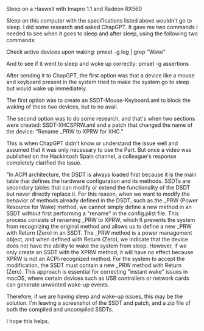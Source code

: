 Sleep on a Haswell with Imapro 1.1 and Radeon RX560

Sleep on this computer with the specifications listed above wouldn't go to sleep. I did some research and asked ChapGPT. It gave me two commands I needed to see when it goes to sleep and after sleep, using the following two commands:

Check active devices upon waking:
pmset -g log | grep "Wake"

And to see if it went to sleep and woke up correctly:
pmset -g assertions

After sending it to ChapGPT, the first option was that a device like a mouse and keyboard present in the system tried to make the system go to sleep but would wake up immediately.

The first option was to create an SSDT-Mouse-Keyboard.aml to block the waking of these two devices, but to no avail.

The second option was to do some research, and that's when two sections were created: SSDT-XHCSPRW.aml and a patch that changed the name of the device: "Rename _PRW to XPRW for XHC."

This is when ChapGPT didn't know or understand the issue well and assumed that it was only necessary to use the Part. But once a video was published on the Hackintosh Spain channel, a colleague's response completely clarified the issue.

"In ACPI architecture, the DSDT is always loaded first because it is the main table that defines the hardware configuration and its methods. SSDTs are secondary tables that can modify or extend the functionality of the DSDT but never directly replace it. For this reason, when we want to modify the behavior of methods already defined in the DSDT, such as the _PRW (Power Resource for Wake) method, we cannot simply define a new method in an SSDT without first performing a "rename" in the ⁠config.plist file. This process consists of renaming _PRW to XPRW, which It prevents the system from recognizing the original method and allows us to define a new _PRW with ⁠Return (Zero)⁠ in an SSDT. The _PRW method is a power management object, and when defined with ⁠Return (Zero)⁠, we indicate that the device does not have the ability to wake the system from sleep. However, if we only create an SSDT with the XPRW method, it will have no effect because XPRW is not an ACPI-recognized method. For the system to accept the modification, the SSDT must contain a new _PRW method with ⁠Return (Zero). This approach is essential for correcting "instant wake" issues in macOS, where certain devices such as USB controllers or network cards can generate unwanted wake-up events.

Therefore, if we are having sleep and wake-up issues, this may be the solution. I'm leaving a screenshot of the SSDT and patch, and a zip file of both the compiled and uncompiled SSDTs.

I hope this helps.
